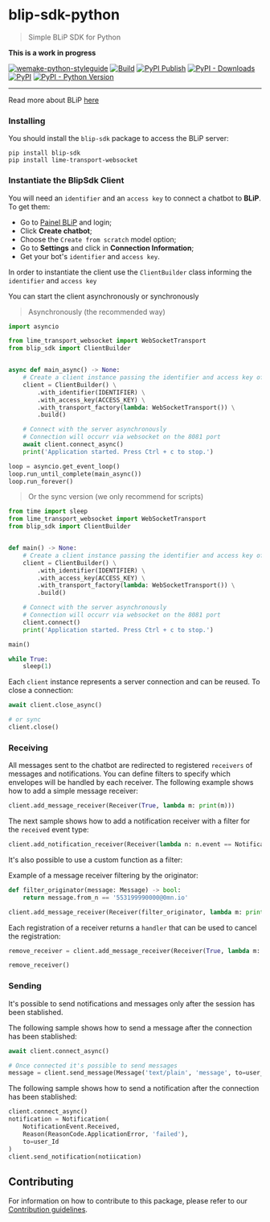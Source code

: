 # blip-sdk-python
> Simple BLiP SDK for Python

**This is a work in progress**

[![wemake-python-styleguide](https://img.shields.io/badge/style-wemake-000000.svg)](https://github.com/wemake-services/wemake-python-styleguide)
[![Build](https://github.com/takenet/blip-sdk-python/actions/workflows/unit-testing.yml/badge.svg)](https://github.com/takenet/blip-sdk-python/actions/workflows/unit-testing.yml)
[![PyPI Publish](https://github.com/takenet/blip-sdk-python/actions/workflows/publish-package.yml/badge.svg)](https://github.com/takenet/blip-sdk-python/actions/workflows/publish-package.yml)
[![PyPI - Downloads](https://img.shields.io/pypi/dm/blip-sdk)](https://pypi.org/project/blip-sdk)
[![PyPI](https://img.shields.io/pypi/v/blip-sdk)](https://pypi.org/project/blip-sdk)
[![PyPI - Python Version](https://img.shields.io/pypi/pyversions/blip-sdk)](https://pypi.org/project/blip-sdk)

--------

Read more about BLiP [here](http://blip.ai/)

### Installing

You should install the `blip-sdk` package to access the BLiP server:

    pip install blip-sdk
    pip install lime-transport-websocket

### Instantiate the BlipSdk Client

You will need an `identifier` and an `access key` to connect a chatbot to **BLiP**. To get them:
- Go to [Painel BLiP](http://portal.blip.ai/) and login;
- Click **Create chatbot**;
- Choose the `Create from scratch` model option;
- Go to **Settings** and click in **Connection Information**;
- Get your bot's `identifier` and `access key`.

In order to instantiate the client use the `ClientBuilder` class informing the `identifier` and `access key`

You can start the client asynchronously or synchronously

> Asynchronously (the recommended way)

```python
import asyncio

from lime_transport_websocket import WebSocketTransport
from blip_sdk import ClientBuilder


async def main_async() -> None:
    # Create a client instance passing the identifier and access key of your chatbot
    client = ClientBuilder() \
        .with_identifier(IDENTIFIER) \
        .with_access_key(ACCESS_KEY) \
        .with_transport_factory(lambda: WebSocketTransport()) \
        .build()

    # Connect with the server asynchronously
    # Connection will occurr via websocket on the 8081 port
    await client.connect_async()
    print('Application started. Press Ctrl + c to stop.')

loop = asyncio.get_event_loop()
loop.run_until_complete(main_async())
loop.run_forever()
```

> Or the sync version (we only recommend for scripts)

```python
from time import sleep
from lime_transport_websocket import WebSocketTransport
from blip_sdk import ClientBuilder


def main() -> None:
    # Create a client instance passing the identifier and access key of your chatbot
    client = ClientBuilder() \
        .with_identifier(IDENTIFIER) \
        .with_access_key(ACCESS_KEY) \
        .with_transport_factory(lambda: WebSocketTransport()) \
        .build()

    # Connect with the server asynchronously
    # Connection will occurr via websocket on the 8081 port
    client.connect()
    print('Application started. Press Ctrl + c to stop.')

main()

while True:
    sleep(1)
```

Each `client` instance represents a server connection and can be reused. To close a connection:

```python
await client.close_async()

# or sync
client.close()
```

### Receiving

All messages sent to the chatbot are redirected to registered `receivers` of messages and notifications. You can define filters to specify which envelopes will be handled by each receiver.
The following example shows how to add a simple message receiver:

```python
client.add_message_receiver(Receiver(True, lambda m: print(m)))
```
The next sample shows how to add a notification receiver with a filter for the `received` event type:

```python
client.add_notification_receiver(Receiver(lambda n: n.event == NotificationEvent.RECEIVED, lambda n: print(n)))
```

It's also possible to use a custom function as a filter:

Example of a message receiver filtering by the originator:

```python
def filter_originator(message: Message) -> bool:
    return message.from_n == '553199990000@0mn.io'

client.add_message_receiver(Receiver(filter_originator, lambda m: print(m)))
```

Each registration of a receiver returns a `handler` that can be used to cancel the registration:

```python
remove_receiver = client.add_message_receiver(Receiver(True, lambda m: print(m)))

remove_receiver()
```

### Sending

It's possible to send notifications and messages only after the session has been stablished.

The following sample shows how to send a message after the connection has been stablished:

```python
await client.connect_async()

# Once connected it's possible to send messages
message = client.send_message(Message('text/plain', 'message', to=user_id))
```

The following sample shows how to send a notification after the connection has been stablished:

```python
client.connect_async()
notification = Notification(
    NotificationEvent.Received,
    Reason(ReasonCode.ApplicationError, 'failed'),
    to=user_Id
)
client.send_notification(notiication)
```

## Contributing

For information on how to contribute to this package, please refer to our [Contribution guidelines](https://github.com/takenet/blip-sdk-python/blob/master/CONTRIBUTING.md).
